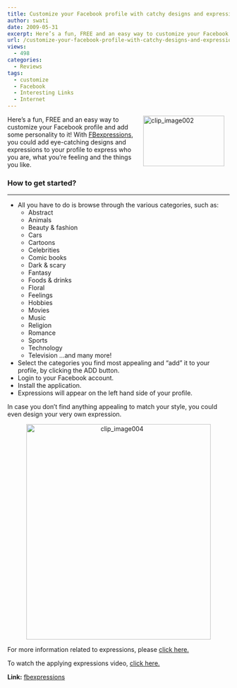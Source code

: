 ```yaml
---
title: Customize your Facebook profile with catchy designs and expressions
author: swati
date: 2009-05-31
excerpt: Here’s a fun, FREE and an easy way to customize your Facebook profile and add some personality to it! With FBexpressions, you could add eye-catching designs and expressions to your profile to express who you are, what you’re feeling and the things you like.
url: /customize-your-facebook-profile-with-catchy-designs-and-expressions/
views:
  - 498
categories:
  - Reviews
tags:
  - customize
  - Facebook
  - Interesting Links
  - Internet
---
```

<img class="alignright wp-image-53242" style="border: 0pt none;margin-left: 12px;margin-right: 12px" src="http://cdn.devilsworkshop.org/files/2009/05/clip-image00285.jpg" border="0" alt="clip_image002" hspace="12" width="184" height="114" align="right" />

Here’s a fun, FREE and an easy way to customize your Facebook profile and add some personality to it! With <a href="http://www.fbexpressions.com/" onclick="_gaq.push(['_trackEvent', 'outbound-article', 'http://www.fbexpressions.com/', 'FBexpressions']);" >FBexpressions</a>, you could add eye-catching designs and expressions to your profile to express who you are, what you’re feeling and the things you like.

### How to get started?

****

  * All you have to do is browse through the various categories, such as: 
      * Abstract
      * Animals
      * Beauty & fashion
      * Cars
      * Cartoons
      * Celebrities
      * Comic books
      * Dark & scary
      * Fantasy
      * Foods & drinks
      * Floral
      * Feelings
      * Hobbies
      * Movies
      * Music
      * Religion
      * Romance
      * Sports
      * Technology
      * Television …and many more!
  * Select the categories you find most appealing and “add” it to your profile, by clicking the ADD button.
  * Login to your Facebook account.
  * Install the application.
  * Expressions will appear on the left hand side of your profile.

In case you don’t find anything appealing to match your style, you could even design your very own expression.

<p style="text-align: center">
  <img class="aligncenter" style="border: 0pt none" src="http://cdn.devilsworkshop.org/files/2009/05/clip-image00437.jpg" border="0" alt="clip_image004" hspace="12" width="418" height="487" />
</p>

For more information related to expressions, please <a href="http://www.facebook.com/apps/application.php?id=2472830894" onclick="_gaq.push(['_trackEvent', 'outbound-article', 'http://www.facebook.com/apps/application.php?id=2472830894', 'click here.']);" >click here.</a>

To watch the applying expressions video, <a href="http://www.fbexpressions.com/videos.html" onclick="_gaq.push(['_trackEvent', 'outbound-article', 'http://www.fbexpressions.com/videos.html', 'click here.']);" >click here.</a>

**Link:** <a href="http://www.fbexpressions.com/" onclick="_gaq.push(['_trackEvent', 'outbound-article', 'http://www.fbexpressions.com/', 'fbexpressions']);" >fbexpressions</a>
